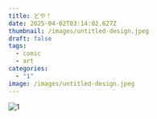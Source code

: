```yaml
---
title: どや！
date: 2025-04-02T03:14:02.627Z
thumbnail: /images/untitled-design.jpeg
draft: false
tags:
  - comic
  - art
categories:
  - "1"
image: /images/untitled-design.jpeg
---
```

![1](/images/untitled-design.jpeg "ｍいｒいｓｈいｒあｓえいｓｈｐ")
